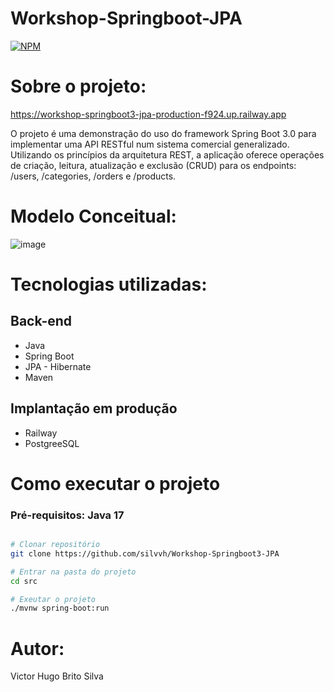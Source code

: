 # Workshop-Springboot-JPA

[![NPM](https://img.shields.io/npm/l/react)](https://github.com/silvvh/Workshop-Springboot3-JPA/blob/main/LICENSE)

# Sobre o projeto:

https://workshop-springboot3-jpa-production-f924.up.railway.app

O projeto é uma demonstração do uso do framework Spring Boot 3.0 para implementar uma API RESTful num sistema comercial generalizado.
Utilizando os princípios da arquitetura REST, a aplicação oferece operações de criação, leitura, atualização e exclusão (CRUD) para os endpoints: /users, /categories, /orders e /products.

# Modelo Conceitual:
![image](https://github.com/silvvh/Workshop-Springboot3-JPA/assets/116448381/f6c21101-948b-4766-a642-6e3c2d66cb10)

# Tecnologias utilizadas:
## Back-end
- Java
- Spring Boot
- JPA - Hibernate
- Maven
## Implantação em produção
- Railway
- PostgreeSQL

# Como executar o projeto
### Pré-requisitos: Java 17

```bash

# Clonar repositório
git clone https://github.com/silvvh/Workshop-Springboot3-JPA

# Entrar na pasta do projeto
cd src

# Exeutar o projeto
./mvnw spring-boot:run
```
# Autor:

Victor Hugo Brito Silva

